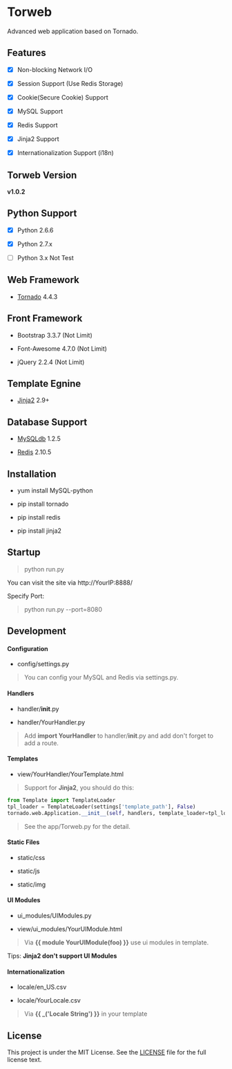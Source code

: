 Torweb
=========

Advanced web application based on Tornado.


## Features

- [x] Non-blocking Network I/O

- [x] Session Support (Use Redis Storage)

- [x] Cookie(Secure Cookie) Support

- [x] MySQL Support

- [x] Redis Support

- [x] Jinja2 Support

- [x] Internationalization Support (i18n)


## Torweb Version

**v1.0.2**


## Python Support

- [x] Python 2.6.6

- [x] Python 2.7.x

- [ ] Python 3.x Not Test


## Web Framework

* [Tornado](http://www.tornadoweb.org) 4.4.3


## Front Framework

* Bootstrap 3.3.7 (Not Limit)

* Font-Awesome 4.7.0 (Not Limit)

* jQuery 2.2.4 (Not Limit)


## Template Egnine

* [Jinja2](http://jinja.pocoo.org/) 2.9+


## Database Support

* [MySQLdb](https://pypi.python.org/pypi/MySQL-python) 1.2.5

* [Redis](https://pypi.python.org/pypi/redis) 2.10.5


## Installation

* yum install MySQL-python

* pip install tornado

* pip install redis

* pip install jinja2


## Startup

> python run.py

You can visit the site via http://YourIP:8888/

Specify Port:

> python run.py --port=8080


## Development

#### Configuration

* config/settings.py

> You can config your MySQL and Redis via settings.py.

#### Handlers

* handler/__init__.py

* handler/YourHandler.py

> Add **import YourHandler** to handler/__init__.py and add don't forget to add a route.

#### Templates

* view/YourHandler/YourTemplate.html

> Support for **Jinja2**, you should do this:

```python
from Template import TemplateLoader
tpl_loader = TemplateLoader(settings['template_path'], False)
tornado.web.Application.__init__(self, handlers, template_loader=tpl_loader.Loader(), **settings)
```

> See the app/Torweb.py for the detail.


#### Static Files

* static/css

* static/js

* static/img

#### UI Modules

* ui_modules/UIModules.py

* view/ui_modules/YourUIModule.html

> Via **{{ module YourUIModule(foo) }}** use ui modules in template.

Tips: **Jinja2 don't support UI Modules**

#### Internationalization

* locale/en_US.csv

* locale/YourLocale.csv

> Via **{{ _('Locale String') }}** in your template


## License

This project is under the MIT License. See the [LICENSE](https://github.com/kkstu/Torweb/blob/master/LICENSE) file for the full license text.
